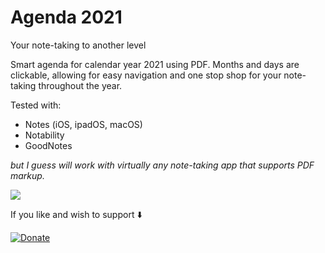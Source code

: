 # Agenda 2021
Your note-taking to another level

Smart agenda for calendar year 2021 using PDF.
Months and days are clickable, allowing for easy navigation and one stop shop for your note-taking throughout the year.

Tested with:
- Notes (iOS, ipadOS, macOS)
- Notability
- GoodNotes

*but I guess will work with virtually any note-taking app that supports PDF markup.* 

![](agenda-2021.gif)

If you like and wish to support ⬇️

[![Donate](https://img.shields.io/badge/Donate-PayPal-green.svg)](https://www.paypal.com/cgi-bin/webscr?cmd=_s-xclick&hosted_button_id=G88DKAEXKNSR8)
